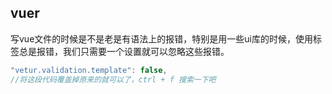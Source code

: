 ## vuer

写vue文件的时候是不是老是有语法上的报错，特别是用一些ui库的时候，使用标签总是报错，我们只需要一个设置就可以忽略这些报错。

```js
"vetur.validation.template": false,
//将这段代码覆盖掉原来的就可以了，ctrl + f 搜索一下吧
```